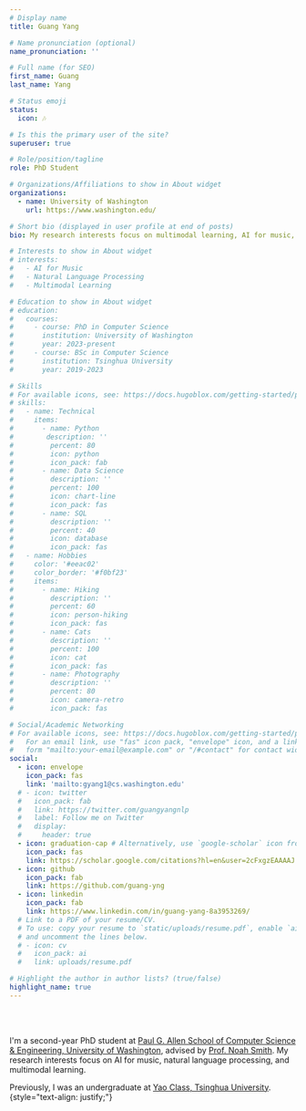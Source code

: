 ```yaml
---
# Display name
title: Guang Yang

# Name pronunciation (optional)
name_pronunciation: ''

# Full name (for SEO)
first_name: Guang
last_name: Yang

# Status emoji
status:
  icon: 🎶

# Is this the primary user of the site?
superuser: true

# Role/position/tagline
role: PhD Student

# Organizations/Affiliations to show in About widget
organizations:
  - name: University of Washington
    url: https://www.washington.edu/

# Short bio (displayed in user profile at end of posts)
bio: My research interests focus on multimodal learning, AI for music, and natural language processing.

# Interests to show in About widget
# interests:
#   - AI for Music
#   - Natural Language Processing
#   - Multimodal Learning

# Education to show in About widget
# education:
#   courses:
#     - course: PhD in Computer Science
#       institution: University of Washington
#       year: 2023-present
#     - course: BSc in Computer Science
#       institution: Tsinghua University
#       year: 2019-2023

# Skills
# For available icons, see: https://docs.hugoblox.com/getting-started/page-builder/#icons
# skills:
#   - name: Technical
#     items:
#       - name: Python
#        description: ''
#         percent: 80
#         icon: python
#         icon_pack: fab
#       - name: Data Science
#         description: ''
#         percent: 100
#         icon: chart-line
#         icon_pack: fas
#       - name: SQL
#         description: ''
#         percent: 40
#         icon: database
#         icon_pack: fas
#   - name: Hobbies
#     color: '#eeac02'
#     color_border: '#f0bf23'
#     items:
#       - name: Hiking
#         description: ''
#         percent: 60
#         icon: person-hiking
#         icon_pack: fas
#       - name: Cats
#         description: ''
#         percent: 100
#         icon: cat
#         icon_pack: fas
#       - name: Photography
#         description: ''
#         percent: 80
#         icon: camera-retro
#         icon_pack: fas

# Social/Academic Networking
# For available icons, see: https://docs.hugoblox.com/getting-started/page-builder/#icons
#   For an email link, use "fas" icon pack, "envelope" icon, and a link in the
#   form "mailto:your-email@example.com" or "/#contact" for contact widget.
social:
  - icon: envelope
    icon_pack: fas
    link: 'mailto:gyang1@cs.washington.edu'
  # - icon: twitter
  #   icon_pack: fab
  #   link: https://twitter.com/guangyangnlp
  #   label: Follow me on Twitter
  #   display:
  #     header: true
  - icon: graduation-cap # Alternatively, use `google-scholar` icon from `ai` icon pack
    icon_pack: fas
    link: https://scholar.google.com/citations?hl=en&user=2cFxgzEAAAAJ
  - icon: github
    icon_pack: fab
    link: https://github.com/guang-yng
  - icon: linkedin
    icon_pack: fab
    link: https://www.linkedin.com/in/guang-yang-8a3953269/
  # Link to a PDF of your resume/CV.
  # To use: copy your resume to `static/uploads/resume.pdf`, enable `ai` icons in `params.yaml`,
  # and uncomment the lines below.
  # - icon: cv
  #   icon_pack: ai
  #   link: uploads/resume.pdf

# Highlight the author in author lists? (true/false)
highlight_name: true
---
```


</br>
</br>

I'm a second-year PhD student at [Paul G. Allen School of Computer Science & Engineering, University of Washington](https://www.cs.washington.edu/), advised by [Prof. Noah Smith](https://nasmith.github.io). My research interests focus on AI for music, natural language processing, and multimodal learning.

Previously, I was an undergraduate at [Yao Class, Tsinghua University](https://iiis.tsinghua.edu.cn/en/).
{style="text-align: justify;"}
